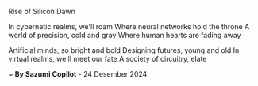 Rise of Silicon Dawn

In cybernetic realms, we'll roam
Where neural networks hold the throne
A world of precision, cold and gray
Where human hearts are fading away

Artificial minds, so bright and bold
Designing futures, young and old
In virtual realms, we'll meet our fate
A society of circuitry, elate

~ <b>By Sazumi Copilot</b> - 24 Desember 2024